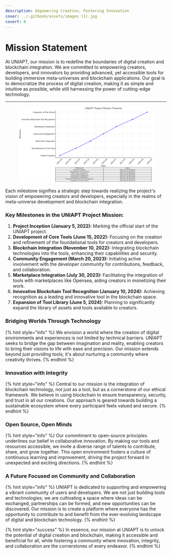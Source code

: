 ```yaml
---
description: Empowering Creation, Fostering Innovation
cover: ../.gitbook/assets/images (1).jpg
coverY: 0
---
```


# Mission Statement

At UNIAPT, our mission is to redefine the boundaries of digital creation and blockchain integration. We are committed to empowering creators, developers, and innovators by providing advanced, yet accessible tools for building immersive meta-universes and blockchain applications. Our goal is to democratize the process of digital creation, making it as simple and intuitive as possible, while still harnessing the power of cutting-edge technology.

***

<figure><img src="../.gitbook/assets/image (3).png" alt=""><figcaption></figcaption></figure>

Each milestone signifies a strategic step towards realizing the project's vision of empowering creators and developers, especially in the realms of meta-universe development and blockchain integration.

### **Key Milestones in the UNIAPT Project Mission:**

1. **Project Inception (January 5, 2022):** Marking the official start of the UNIAPT project.
2. **Development of Core Tools (June 15, 2022):** Focusing on the creation and refinement of the foundational tools for creators and developers.
3. **Blockchain Integration (November 10, 2022):** Integrating blockchain technologies into the tools, enhancing their capabilities and security.
4. **Community Engagement (March 20, 2023):** Initiating active involvement with the developer community for contributions, feedback, and collaboration.
5. **Marketplace Integration (July 30, 2023):** Facilitating the integration of tools with marketplaces like Opensea, aiding creators in monetizing their work.
6. **Innovative Blockchain Tool Recognition (January 10, 2024):** Achieving recognition as a leading and innovative tool in the blockchain space.
7. **Expansion of Tool Library (June 5, 2024):** Planning to significantly expand the library of assets and tools available to creators.



### **Bridging Worlds Through Technology**

{% hint style="info" %}
We envision a world where the creation of digital environments and experiences is not limited by technical barriers. UNIAPT seeks to bridge the gap between imagination and reality, enabling creators to bring their visions to life with ease and precision. Our mission extends beyond just providing tools; it's about nurturing a community where creativity thrives.
{% endhint %}

### **Innovation with Integrity**

{% hint style="info" %}
Central to our mission is the integration of blockchain technology, not just as a tool, but as a cornerstone of our ethical framework. We believe in using blockchain to ensure transparency, security, and trust in all our creations. Our approach is geared towards building a sustainable ecosystem where every participant feels valued and secure.
{% endhint %}

### **Open Source, Open Minds**

{% hint style="info" %}
Our commitment to open-source principles underlines our belief in collaborative innovation. By making our tools and resources accessible, we invite a diverse range of talents to contribute, share, and grow together. This open environment fosters a culture of continuous learning and improvement, driving the project forward in unexpected and exciting directions.
{% endhint %}

### **A Future Focused on Community and Collaboration**

{% hint style="info" %}
UNIAPT is dedicated to supporting and empowering a vibrant community of users and developers. We are not just building tools and technologies; we are cultivating a space where ideas can be exchanged, partnerships can be formed, and new opportunities can be discovered. Our mission is to create a platform where everyone has the opportunity to contribute to and benefit from the ever-evolving landscape of digital and blockchain technology.
{% endhint %}

{% hint style="success" %}
In essence, our mission at UNIAPT is to unlock the potential of digital creation and blockchain, making it accessible and beneficial for all, while fostering a community where innovation, integrity, and collaboration are the cornerstones of every endeavor.
{% endhint %}

